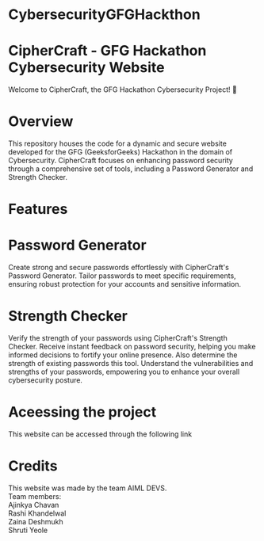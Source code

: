 # CybersecurityGFGHackthon
# CipherCraft - GFG Hackathon Cybersecurity Website
Welcome to CipherCraft, the GFG Hackathon Cybersecurity Project! 🚀

# Overview
This repository houses the code for a dynamic and secure website developed for the GFG (GeeksforGeeks) Hackathon in the domain of Cybersecurity. CipherCraft focuses on enhancing password security through a comprehensive set of tools, including a Password Generator and Strength Checker.

# Features
# Password Generator
Create strong and secure passwords effortlessly with CipherCraft's Password Generator. Tailor passwords to meet specific requirements, ensuring robust protection for your accounts and sensitive information.

# Strength Checker
Verify the strength of your passwords using CipherCraft's Strength Checker. Receive instant feedback on password security, helping you make informed decisions to fortify your online presence. Also determine the strength of existing passwords this tool. Understand the vulnerabilities and strengths of your passwords, empowering you to enhance your overall cybersecurity posture.

# Aceessing the project
This website can be accessed through the following link

# Credits
This website was made by the team AIML DEVS.  
Team members:  
Ajinkya Chavan  
Rashi Khandelwal  
Zaina Deshmukh  
Shruti Yeole  
